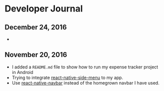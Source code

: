 # Developer Journal

## December 24, 2016

*

## November 20, 2016

* I added a `README.md` file to show how to run my expense tracker project in Android
* Trying to integrate [react-native-side-menu](https://github.com/react-native-community/react-native-side-menu) to my app.
* Use [react-native-navbar](https://github.com/react-native-community/react-native-navbar) instead of the homegrown navbar I have used.





